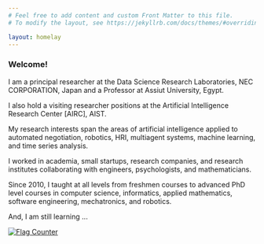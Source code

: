 ```yaml
---
# Feel free to add content and custom Front Matter to this file.
# To modify the layout, see https://jekyllrb.com/docs/themes/#overriding-theme-defaults

layout: homelay
---
```



### Welcome!

I am a principal researcher at the Data Science Research Laboratories, NEC CORPORATION, Japan  and a Professor at Assiut University, Egypt.

I also hold a visiting researcher positions at the Artificial Intelligence Research Center [AIRC], AIST.

My research interests span the areas of artificial intelligence applied to automated negotiation, robotics, HRI, multiagent systems, machine learning, and time series analysis.

I worked in academia, small startups, research companies, and research institutes collaborating with engineers, psychologists, and mathematicians.

Since 2010, I taught at all levels from freshmen courses to advanced PhD level courses in computer science, informatics, applied mathematics, software engineering, mechatronics, and robotics.

And, I am still learning ...

<!-- <div class="container"> -->
<!-- <div class="row"> -->
<!-- <center> -->
<!-- <img src="{{ site.url }}{{ site.baseurl }}/images/banner.jpg" width="100%"/><br/> -->
<!-- Examples of Feynman diagrams. <br/> -->
<!-- Feynman R., The theory of positrons. <i>Phys. Rev.</i> (1949) -->
<!-- </center> -->
<!-- </div> -->
<!-- </div> -->
<!-- <br/> -->
<!--  -->
<a href="https://info.flagcounter.com/rR23"><img src="https://s01.flagcounter.com/count/rR23/bg_FFFFFF/txt_000000/border_CCCCCC/columns_2/maxflags_10/viewers_0/labels_1/pageviews_1/flags_0/percent_1/" alt="Flag Counter" border="0"></a>
